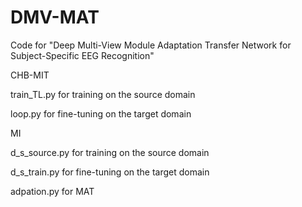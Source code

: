 # DMV-MAT
Code for "Deep Multi-View Module Adaptation Transfer Network for Subject-Specific EEG Recognition"

CHB-MIT

train_TL.py for training on the source domain

loop.py for fine-tuning on the target domain 

MI

d_s_source.py for training on the source domain

d_s_train.py for fine-tuning on the target domain 

adpation.py for MAT
